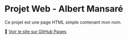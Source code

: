 # Projet Web - Albert Mansaré

Ce projet est une page HTML simple contenant mon nom.

🔗 [Voir le site sur GitHub Pages](https://amansare3.github.io/projet-web)
